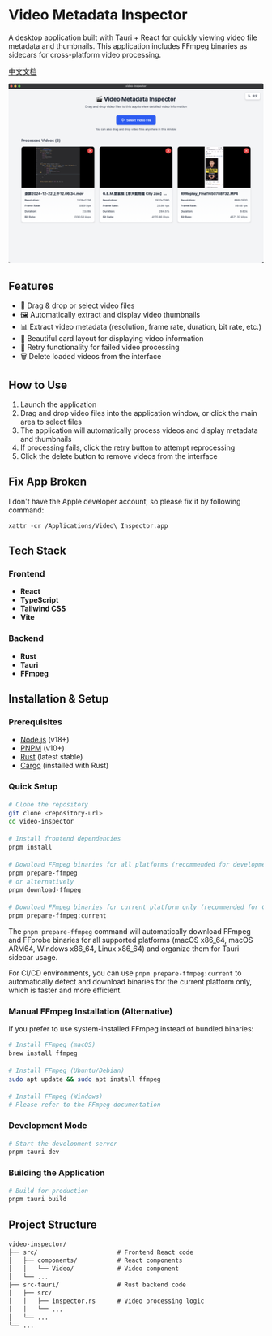 # Video Metadata Inspector

A desktop application built with Tauri + React for quickly viewing video file metadata and thumbnails. This application includes FFmpeg binaries as sidecars for cross-platform video processing.

[中文文档](README.zh-CN.md)

![Preview](./imgs/preview.png)

## Features

- 📁 Drag & drop or select video files
- 🖼️ Automatically extract and display video thumbnails
- 📊 Extract video metadata (resolution, frame rate, duration, bit rate, etc.)
- 🎯 Beautiful card layout for displaying video information
- 🔄 Retry functionality for failed video processing
- 🗑️ Delete loaded videos from the interface

## How to Use

1. Launch the application
2. Drag and drop video files into the application window, or click the main area to select files
3. The application will automatically process videos and display metadata and thumbnails
4. If processing fails, click the retry button to attempt reprocessing
5. Click the delete button to remove videos from the interface

## Fix App Broken

I don't have the Apple developer account, so please fix it by following command:

```shell
xattr -cr /Applications/Video\ Inspector.app
```

## Tech Stack

### Frontend

- **React**
- **TypeScript**
- **Tailwind CSS**
- **Vite**

### Backend

- **Rust**
- **Tauri**
- **FFmpeg**

## Installation & Setup

### Prerequisites

- [Node.js](https://nodejs.org/) (v18+)
- [PNPM](https://pnpm.io/) (v10+)
- [Rust](https://www.rust-lang.org/) (latest stable)
- [Cargo](https://doc.rust-lang.org/cargo/) (installed with Rust)

### Quick Setup

```bash
# Clone the repository
git clone <repository-url>
cd video-inspector

# Install frontend dependencies
pnpm install

# Download FFmpeg binaries for all platforms (recommended for development)
pnpm prepare-ffmpeg
# or alternatively
pnpm download-ffmpeg

# Download FFmpeg binaries for current platform only (recommended for CI/CD)
pnpm prepare-ffmpeg:current
```

The `pnpm prepare-ffmpeg` command will automatically download FFmpeg and FFprobe binaries for all supported platforms (macOS x86_64, macOS ARM64, Windows x86_64, Linux x86_64) and organize them for Tauri sidecar usage.

For CI/CD environments, you can use `pnpm prepare-ffmpeg:current` to automatically detect and download binaries for the current platform only, which is faster and more efficient.

### Manual FFmpeg Installation (Alternative)

If you prefer to use system-installed FFmpeg instead of bundled binaries:

```bash
# Install FFmpeg (macOS)
brew install ffmpeg

# Install FFmpeg (Ubuntu/Debian)
sudo apt update && sudo apt install ffmpeg

# Install FFmpeg (Windows)
# Please refer to the FFmpeg documentation
```

### Development Mode

```bash
# Start the development server
pnpm tauri dev
```

### Building the Application

```bash
# Build for production
pnpm tauri build
```

## Project Structure

```
video-inspector/
├── src/                      # Frontend React code
│   ├── components/           # React components
│   │   └── Video/            # Video component
│   └── ...
├── src-tauri/                # Rust backend code
│   ├── src/
│   │   ├── inspector.rs      # Video processing logic
│   │   └── ...
│   └── ...
└── ...
```
